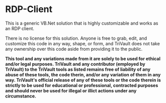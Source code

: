# RDP-Client

This is a generic VB.Net solution that is highly customizable and works as an RDP client.

There is no license for this solution. Anyone is free to grab, edit, and customize this code in any way, shape, or form, and TriVault does not take any ownership over this code aside from providing it to the public.




**This tool and any variations made from it are solely to be used for ethical and/or legal purposes. TriVault and any contributor (employed by TriVault) to the TriVault tools as listed remains free of liability of any abuse of these tools, the code therin, and/or any variation of them in any way. TriVault's official release of any of these tools or the code therein is strictly to be used for educational or professional, contracted purposes and should never be used for illegal or illict actions under any circumstance.**
